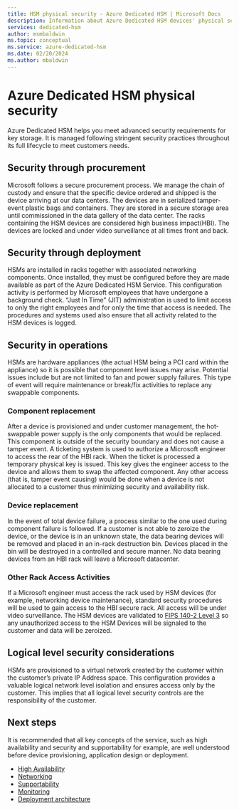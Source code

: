```yaml
---
title: HSM physical security - Azure Dedicated HSM | Microsoft Docs
description: Information about Azure Dedicated HSM devices' physical security in data centers
services: dedicated-hsm
author: msmbaldwin
ms.topic: conceptual
ms.service: azure-dedicated-hsm
ms.date: 02/20/2024
ms.author: mbaldwin
---
```

# Azure Dedicated HSM physical security

Azure Dedicated HSM helps you meet advanced security requirements for key storage. It is managed following stringent security practices throughout its full lifecycle to meet customers needs.

## Security through procurement

Microsoft follows a secure procurement process. We manage the chain of custody and ensure that the specific device ordered and shipped is the device arriving at our data centers. The devices are in serialized tamper-event plastic bags and containers. They are stored in a secure storage area until commissioned in the data gallery of the data center.  The racks containing the HSM devices are considered high business impact(HBI). The devices are locked and under video surveillance at all times front and back.

## Security through deployment

HSMs are installed in racks together with associated networking components. Once installed, they must be configured before they are made available as part of the Azure Dedicated HSM Service. This configuration activity is performed by Microsoft employees that have undergone a background check. “Just In Time” (JIT) administration is used to limit access to only the right employees and for only the time that access is needed. The procedures and systems used also ensure that all activity related to the HSM devices is logged.

## Security in operations

HSMs are hardware appliances (the actual HSM being a PCI card within the appliance) so it is possible that component level issues may arise. Potential issues include but are not limited to fan and power supply failures. This type of event will require maintenance or break/fix activities to replace any swappable components.

### Component replacement

After a device is provisioned and under customer management, the hot-swappable power supply is the only components that would be replaced. This component is outside of the security boundary and does not cause a tamper event. A ticketing system is used to authorize a Microsoft engineer to access the rear of the HBI rack. When the ticket is processed a temporary physical key is issued. This key gives the engineer access to the device and allows them to swap the affected component. Any other access (that is, tamper event causing) would be done when a device is not allocated to a customer thus minimizing security and availability risk.  

### Device replacement

In the event of total device failure, a process similar to the one used during component failure is followed. If a customer is not able to zeroize the device, or the device is in an unknown state, the data bearing devices will be removed and placed in an in-rack destruction bin. Devices placed in the bin will be destroyed in a controlled and secure manner. No data bearing devices from an HBI rack will leave a Microsoft datacenter.

### Other Rack Access Activities

If a Microsoft engineer must access the rack used by HSM devices (for example, networking device maintenance), standard security procedures will be used to gain access to the HBI secure rack. All access will be under video surveillance. The HSM devices are validated to [FIPS 140-2 Level 3](https://nvlpubs.nist.gov/nistpubs/FIPS/NIST.FIPS.140-2.pdf) so any unauthorized access to the HSM Devices will be signaled to the customer and data will be zeroized.

## Logical level security considerations

HSMs are provisioned to a virtual network created by the customer within the customer’s private IP Address space.  This configuration provides a valuable logical network level isolation and ensures access only by the customer. This implies that all logical level security controls are the responsibility of the customer.

## Next steps

It is recommended that all key concepts of the service, such as high availability and security and supportability for example, are well understood before device provisioning, application design or deployment.

* [High Availability](high-availability.md)
* [Networking](networking.md)
* [Supportability](supportability.md)
* [Monitoring](monitoring.md)
* [Deployment architecture](deployment-architecture.md)
